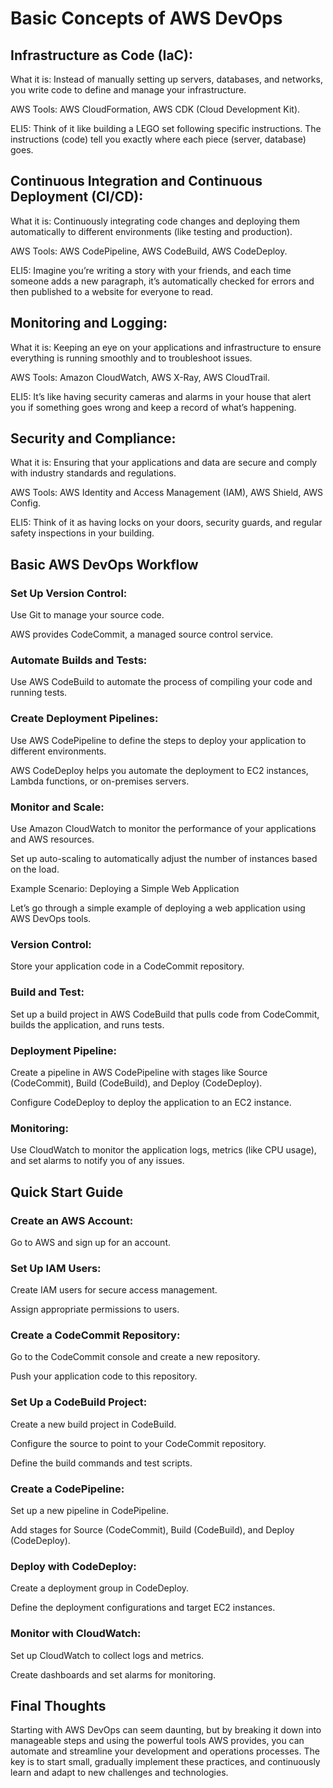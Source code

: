 # Basic Concepts of AWS DevOps

## Infrastructure as Code (IaC):
What it is: Instead of manually setting up servers, databases, and networks, you write code to define and manage your infrastructure.

AWS Tools: AWS CloudFormation, AWS CDK (Cloud Development Kit).

ELI5: Think of it like building a LEGO set following specific instructions. The instructions (code) tell you exactly where each piece (server, database) goes.

## Continuous Integration and Continuous Deployment (CI/CD):
What it is: Continuously integrating code changes and deploying them automatically to different environments (like testing and production).

AWS Tools: AWS CodePipeline, AWS CodeBuild, AWS CodeDeploy.

ELI5: Imagine you’re writing a story with your friends, and each time someone adds a new paragraph, it’s automatically checked for errors and then published to a website for everyone to read.

## Monitoring and Logging:
What it is: Keeping an eye on your applications and infrastructure to ensure everything is running smoothly and to troubleshoot issues.

AWS Tools: Amazon CloudWatch, AWS X-Ray, AWS CloudTrail.

ELI5: It’s like having security cameras and alarms in your house that alert you if something goes wrong and keep a record of what’s happening.

## Security and Compliance:
What it is: Ensuring that your applications and data are secure and comply with industry standards and regulations.

AWS Tools: AWS Identity and Access Management (IAM), AWS Shield, AWS Config.

ELI5: Think of it as having locks on your doors, security guards, and regular safety inspections in your building.

## Basic AWS DevOps Workflow

### Set Up Version Control:
Use Git to manage your source code.

AWS provides CodeCommit, a managed source control service.

### Automate Builds and Tests:
Use AWS CodeBuild to automate the process of compiling your code and running tests.

### Create Deployment Pipelines:
Use AWS CodePipeline to define the steps to deploy your application to different environments.

AWS CodeDeploy helps you automate the deployment to EC2 instances, Lambda functions, or on-premises servers.

### Monitor and Scale:
Use Amazon CloudWatch to monitor the performance of your applications and AWS resources.

Set up auto-scaling to automatically adjust the number of instances based on the load.

Example Scenario: Deploying a Simple Web Application

Let’s go through a simple example of deploying a web application using AWS DevOps tools.

### Version Control:
Store your application code in a CodeCommit repository.

### Build and Test:
Set up a build project in AWS CodeBuild that pulls code from CodeCommit, builds the application, and runs tests.

### Deployment Pipeline:
Create a pipeline in AWS CodePipeline with stages like Source (CodeCommit), Build (CodeBuild), and Deploy (CodeDeploy).

Configure CodeDeploy to deploy the application to an EC2 instance.

### Monitoring:
Use CloudWatch to monitor the application logs, metrics (like CPU usage), and set alarms to notify you of any issues.

## Quick Start Guide

### Create an AWS Account:
Go to AWS and sign up for an account.

### Set Up IAM Users:
Create IAM users for secure access management.

Assign appropriate permissions to users.

### Create a CodeCommit Repository:
Go to the CodeCommit console and create a new repository.

Push your application code to this repository.

### Set Up a CodeBuild Project:
Create a new build project in CodeBuild.

Configure the source to point to your CodeCommit repository.

Define the build commands and test scripts.

### Create a CodePipeline:
Set up a new pipeline in CodePipeline.

Add stages for Source (CodeCommit), Build (CodeBuild), and Deploy (CodeDeploy).

### Deploy with CodeDeploy:
Create a deployment group in CodeDeploy.

Define the deployment configurations and target EC2 instances.

### Monitor with CloudWatch:
Set up CloudWatch to collect logs and metrics.

Create dashboards and set alarms for monitoring.

## Final Thoughts
Starting with AWS DevOps can seem daunting, but by breaking it down into manageable steps and using the powerful tools AWS provides, you can automate and streamline your development and operations processes. 
The key is to start small, gradually implement these practices, and continuously learn and adapt to new challenges and technologies.
